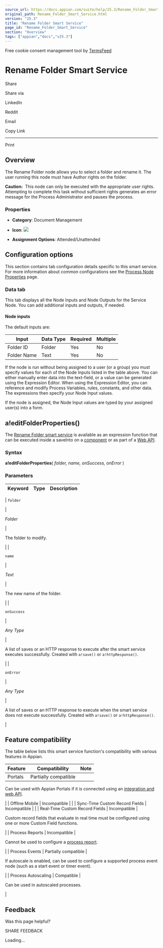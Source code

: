 ```yaml
---
source_url: https://docs.appian.com/suite/help/25.3/Rename_Folder_Smart_Service.html
original_path: Rename_Folder_Smart_Service.html
version: "25.3"
title: "Rename Folder Smart Service"
page_id: "Rename_Folder_Smart_Service"
section: "Overview"
tags: ["appian","docs","v25.3"]
---
```



Free cookie consent management tool by [TermsFeed](https://www.termsfeed.com/)

# Rename Folder Smart Service

Share

Share via

LinkedIn

Reddit

Email

Copy Link

* * *

Print

## Overview

The Rename Folder node allows you to select a folder and rename it. The user running this node must have Author rights on the folder.

**Caution:**  This node can only be executed with the appropriate user rights. Attempting to complete this task without sufficient rights generates an error message for the Process Administrator and pauses the process.

### Properties

-   **Category**: Document Management

-   **Icon**: ![](images/Smart_Service_Icons/Rename_Folder.png)

-   **Assignment Options**: Attended/Unattended

## Configuration options

This section contains tab configuration details specific to this smart service. For more information about common configurations see the [Process Node Properties](Process_Node_and_Smart_Service_Properties.html) page.

### Data tab

This tab displays all the Node Inputs and Node Outputs for the Service Node. You can add additional inputs and outputs, if needed.

#### Node inputs

The default inputs are:

| Input | Data Type | Required | Multiple |
| --- | --- | --- | --- |
| Folder ID | Folder | Yes | No |
| Folder Name | Text | Yes | No |

If the node is run without being assigned to a user (or a group) you must specify values for each of the Node Inputs listed in the table above. You can either manually enter data into the text-field, or a value can be generated using the Expression Editor. When using the Expression Editor, you can reference and modify Process Variables, rules, constants, and other data. The expressions then specify your Node Input values.

If the node is assigned, the Node Input values are typed by your assigned user(s) into a form.

## a!editFolderProperties()

The [Rename Folder smart service](#) is available as an expression function that can be executed inside a saveInto on a [component](executing_smart_services.html) or as part of a [Web API](Web_APIs.html).

### Syntax

**a!editFolderProperties**( _folder, name, onSuccess, onError_ )

### Parameters

| Keyword | Type | Description |
| --- | --- | --- |
|
`folder`

 |

_Folder_

 |

The folder to modify.

 |
|

`name`

 |

_Text_

 |

The new name of the folder.

 |
|

`onSuccess`

 |

_Any Type_

 |

A list of saves or an HTTP response to execute after the smart service executes successfully. Created with `a!save()` or `a!httpResponse()`.

 |
|

`onError`

 |

_Any Type_

 |

A list of saves or an HTTP response to execute when the smart service does not execute successfully. Created with `a!save()` or `a!httpResponse()`.

 |

## Feature compatibility

The table below lists this smart service function's compatibility with various features in Appian.

| Feature | Compatibility | Note |
| --- | --- | --- |
| Portals | Partially compatible |
Can be used with Appian Portals if it is connected using an [integration and web API](portals-design.html#using-partially-compatible-functions-and-objects-in-a-portal).

 |
| Offline Mobile | Incompatible |  |
| Sync-Time Custom Record Fields | Incompatible |  |
| Real-Time Custom Record Fields | Incompatible |

Custom record fields that evaluate in real time must be configured using one or more Custom Field functions.

 |
| Process Reports | Incompatible |

Cannot be used to configure a [process report](Process_Reports.html).

 |
| Process Events | Partially compatible |

If autoscale is enabled, can be used to configure a supported process event node (such as a start event or timer event).

 |
| Process Autoscaling | Compatible |

Can be used in autoscaled processes.

 |

## Feedback

Was this page helpful?

SHARE FEEDBACK

Loading...